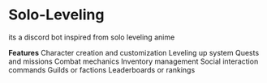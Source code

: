 # Solo-Leveling
its a discord bot inspired from solo leveling anime

**Features**
Character creation and customization
Leveling up system
Quests and missions
Combat mechanics
Inventory management
Social interaction commands
Guilds or factions
Leaderboards or rankings